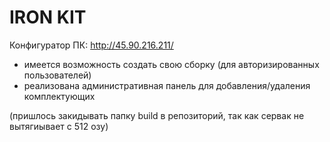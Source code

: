 # IRON KIT
Конфигуратор ПК: http://45.90.216.211/

+ имеется возможность создать свою сборку (для авторизированных пользователей)
+ реализована административная панель для добавления/удаления комплектующих

(пришлось закидывать папку build в репозиторий, так как сервак не вытягиывает с 512 озу)
